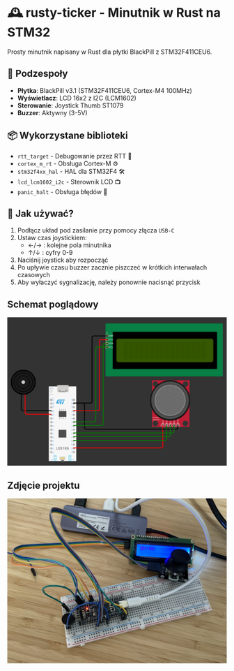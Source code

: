 # 🕰️ rusty-ticker - Minutnik w Rust na STM32

Prosty minutnik napisany w Rust dla płytki BlackPill z STM32F411CEU6.

## 🧩 Podzespoły
- **Płytka**: BlackPill v3.1 (STM32F411CEU6, Cortex-M4 100MHz)
- **Wyświetlacz**: LCD 16x2 z I2C (LCM1602)
- **Sterowanie**: Joystick Thumb ST1079
- **Buzzer**: Aktywny (3-5V)

## 📦 Wykorzystane biblioteki
- `rtt_target` - Debugowanie przez RTT 📡
- `cortex_m_rt` - Obsługa Cortex-M ⚙️
- `stm32f4xx_hal` - HAL dla STM32F4 🛠️  
- `lcd_lcm1602_i2c` - Sterownik LCD 📺
- `panic_halt` - Obsługa błędów 🛑

## 🚀 Jak używać?
1. Podłącz układ pod zasilanie przy pomocy złącza `USB-C`
2. Ustaw czas joystickiem:
   - ←/→ : kolejne pola minutnika
   - ↑/↓ : cyfry 0-9
3. Naciśnij joystick aby rozpocząć
4. Po upływie czasu buzzer zacznie piszczeć w krótkich interwałach czasowych
5. Aby wyłaczyć sygnalizację, należy ponownie nacisnąć przycisk



## Schemat poglądowy

![Schemat minutnika](./schemat.png)

## Zdjęcie projektu

![Zdjęcie](./zdjecie_ukladu.JPG)